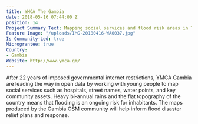 ```yaml
---
title: YMCA The Gambia
date: 2018-05-16 07:44:00 Z
position: 14
Project Summary Text: Mapping social services and flood risk areas in The Gambia
Feature Image: "/uploads/IMG-20180416-WA0037.jpg"
Is Community-Led: true
Micrograntee: true
Country:
- Gambia
Website: http://www.ymca.gm/
---
```


After 22 years of imposed governmental internet restrictions, YMCA Gambia are leading the way in open data by working with young people to map social services such as hospitals, street names, water points, and key community assets. Heavy bi-annual rains and the flat topography of the country means that flooding is an ongoing risk for inhabitants. The maps produced by the Gambia OSM community will help inform flood disaster relief plans and response.